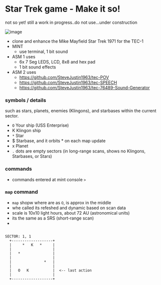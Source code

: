 

# Star Trek game - Make it so!

not so yet! still a work in progress..do not use...under construction



![image](https://github.com/user-attachments/assets/4a36ce61-d774-4ce3-bb17-0ea3bcf334d0)

- clone and enhance the Mike Mayfield Star Trek 1971 for the TEC-1
- MINT
  - use terminal, 1 bit sound
- ASM 1 uses
  - 6x 7 Seg LEDS, LCD, 8x8 and hex pad
  - 1 bit sound effects
- ASM 2 uses
  - https://github.com/SteveJustin1963/tec-POV
  - https://github.com/SteveJustin1963/tec-SPEECH
  - https://github.com/SteveJustin1963/tec-76489-Sound-Generator 

### symbols / details
 such as stars, planets, enemies (Klingons), and starbases within the current sector.
 
- `O` Your ship (USS Enterprise)
- K Klingon ship
- `*` Star
- $ Starbase, and it orbits * on each map update
- x Planet
- `.` dots are empty sectors (in long-range scans, shows no Klingons, Starbases, or Stars)

### commands
- commands entered at mint console `> `


### `map` command
- `map` shopw where are as `O`, is approx in the middle
- whe called its refeshed and dynamic based on scan data 
- scale is 10x10 light hours, about 72 AU (astronomical units)
- its the same as a SRS (short-range scan)
-  

```

SECTOR: 1, 1
  +-------------------+
  |     *   K   *     |
  |                   |
  |   *               |
  |                   |
  |               *   |
  |                   |
  |   O   K           |  <-- last action
  |                   |
  +-------------------+
```


  
